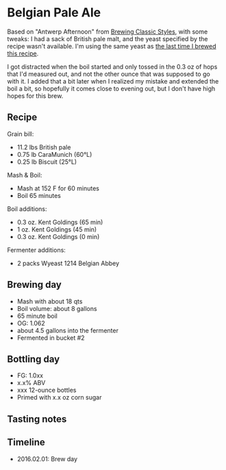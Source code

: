 # Belgian Pale Ale
Based on "Antwerp Afternoon" from [Brewing Classic Styles](http://www.amazon.com/Brewing-Classic-Styles-Winning-Recipes-ebook/dp/B002C1AJX8), with some tweaks: I had a sack of British pale malt, and the yeast specified by the recipe wasn't available. I'm using the same yeast as [the last time I brewed this recipe](../12-BPA).

I got distracted when the boil started and only tossed in the 0.3 oz of hops that I'd measured out, and not the other ounce that was supposed to go with it. I added that a bit later when I realized my mistake and extended the boil a bit, so hopefully it comes close to evening out, but I don't have high hopes for this brew. 

## Recipe
Grain bill:
* 11.2 lbs British pale
* 0.75 lb CaraMunich (60°L)
* 0.25 lb Biscuit (25°L)

Mash & Boil:
* Mash at 152 F for 60 minutes
* Boil 65 minutes

Boil additions:
* 0.3 oz. Kent Goldings (65 min)
* 1 oz. Kent Goldings (45 min)
* 0.3 oz. Kent Goldings (0 min)

Fermenter additions:
* 2 packs Wyeast 1214 Belgian Abbey

## Brewing day
* Mash with about 18 qts
* Boil volume: about 8 gallons
* 65 minute boil
* OG: 1.062
* about 4.5 gallons into the fermenter
* Fermented in bucket #2

## Bottling day
* FG: 1.0xx
* x.x% ABV
* xxx 12-ounce bottles
* Primed with x.x oz corn sugar

## Tasting notes

## Timeline
* 2016.02.01: Brew day

